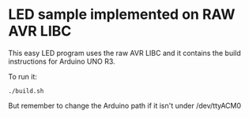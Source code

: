 LED sample implemented on RAW AVR LIBC
======================================

This easy LED program uses the raw AVR LIBC and it contains the build instructions for Arduino UNO R3.

To run it:
```
./build.sh
```

But remember to change the Arduino path if it isn't under /dev/ttyACM0
